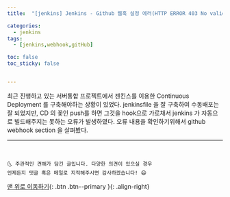 ```yaml
---
title:  "[jenkins] Jenkins - Github 웹훅 설정 에러(HTTP ERROR 403 No valid crumb was included in the request) "

categories:
  - jenkins
tags:
  - [jenkins,webhook,gitHub]

toc: false
toc_sticky: false


---
```


최근 진행하고 있는 서버통합 프로젝트에서 젠킨스를 이용한 Continuous Deployment 를 구축해야하는 상황이 있었다.
jenkinsfile 을 잘 구축하여 수동배포는 잘 되었지만, CD 의 꽃인 push를 하면 그것을 hook으로 가로채서 jenkins 가 자동으로 빌드해주지는 못하는 오류가 발생하였다.
오류 내용을 확인하기위해서 github webhook section 을 살펴봤다.



***
<br>

    🌜 주관적인 견해가 담긴 글입니다. 다양한 의견이 있으실 경우
    언제든지 댓글 혹은 메일로 지적해주시면 감사하겠습니다! 😄

[맨 위로 이동하기](#){: .btn .btn--primary }{: .align-right}

